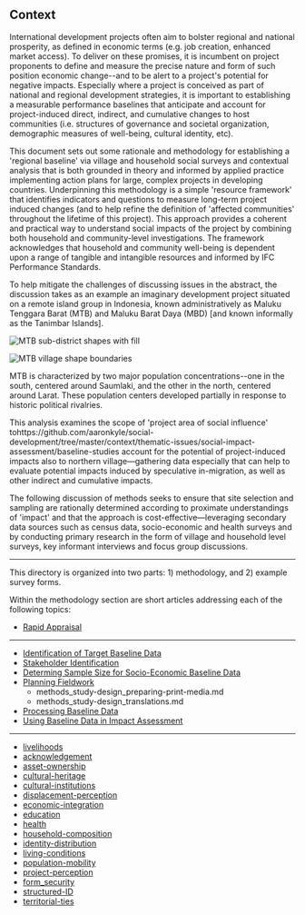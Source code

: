 ## Context

International development projects often aim to bolster regional and national prosperity, as defined in economic terms (e.g. job creation, enhanced market access).  To deliver on these promises, it is incumbent on project proponents to define and measure the precise nature and form of such position economic change--and to be alert to a project's potential for negative impacts. Especially where a project is conceived as part of national and regional development strategies, it is important to establishing a measurable performance baselines that anticipate and account for project-induced direct, indirect, and cumulative changes to host communities (i.e. structures of governance and societal organization, demographic measures of well-being,  cultural identity, etc).

This document sets out some rationale and methodology for establishing a 'regional baseline' via village and household social surveys and contextual analysis that is both grounded in theory and informed by applied practice implementing action plans for large, complex  projects in developing countries. Underpinning this methodology is a simple 'resource framework' that identifies indicators and questions to measure long-term project induced changes (and to help refine the definition of 'affected communities' throughout the lifetime of this project). This approach provides a coherent and practical way to understand social impacts of the project by combining both household and community-level investigations. The framework acknowledges that household and community well-being is dependent upon a range of tangible and intangible resources and informed by IFC Performance Standards.

To help mitigate the challenges of discussing issues in the abstract, the discussion takes as an example an imaginary development project situated on a remote island group in Indonesia, known administratively as Maluku Tenggara Barat (MTB) and Maluku Barat Daya (MBD) [and known informally as the Tanimbar Islands].

![MTB sub-district shapes with fill](https://s3.amazonaws.com/geospatial-analysis/map-app/source_material/mockups/MTB+sub-district+shapes+with+fill.jpg "MTB sub-district shapes with fill.jpg")

![MTB village shape boundaries](https://s3.amazonaws.com/geospatial-analysis/map-app/source_material/mockups/MTB+village+shape+boundaries.jpg "MTB village shape boundaries.jpg")

MTB is characterized by two major population concentrations--one in the south, centered around Saumlaki, and the other in the north, centered around Larat.  These population centers developed partially in response to historic political rivalries.

This analysis examines the scope of 'project area of social influence' tohttps://github.com/aaronkyle/social-development/tree/master/context/thematic-issues/social-impact-assessment/baseline-studies account for the potential of project-induced impacts also to northern village&mdash;gathering data especially that can help to evaluate potential impacts induced by speculative in-migration, as well as other indirect and cumulative impacts.

The following discussion of methods seeks to ensure that site selection and sampling are rationally determined according to proximate understandings of 'impact' and that the approach is cost-effective&mdash;leveraging secondary data sources such as census data, socio-economic and health surveys and by conducting primary research in the form of village and household level surveys, key informant interviews and focus group discussions.


---

This directory is organized into two parts: 1) methodology, and 2) example survey forms.

Within the methodology section are short articles addressing each of the following topics:

* [Rapid Appraisal](./methodology/methods_rapid-appraisal_defining-questionnaire.md)

---

* [Identification of Target Baseline Data](./methodology/methods_identifying-target-baseline-data.md)
* [Stakeholder Identification](methods_stakeholder-identification.md)
* [Determing Sample Size for Socio-Economic Baseline Data](./methodology/methods_representative-samples.md)
* [Planning Fieldwork](./methodology/methods_planning-fieldwork.md)
    - methods_study-design_preparing-print-media.md
    - methods_study-design_translations.md
* [Processing Baseline Data](./methodology/methods_data-processing.md)
* [Using Baseline Data in Impact Assessment](./methodology/methods_impact-analysis.md)


---

* [livelihoods](./survey-forms/survey-data_livelihoods.md)
* [acknowledgement](./survey-forms/survey-form_acknowledgement.md)
* [asset-ownership](./survey-forms/survey-form_asset-ownership.md)
* [cultural-heritage](./survey-forms/survey-form_cultural-heritage.md)
* [cultural-institutions](./survey-forms/survey-form_cultural-institutions.md)
* [displacement-perception](./survey-forms/survey-form_displacement-perception.md)
* [economic-integration](./survey-forms/survey-form_economic-integration.md)
* [education](./survey-forms/survey-form_education.md)
* [health](./survey-forms/survey-form_health.md)
* [household-composition](./survey-forms/survey-form_household-composition.md)
* [identity-distribution](./survey-forms/survey-form_identity-distribution.md)
* [living-conditions](./survey-forms/survey-form_living-conditions.md)
* [population-mobility](./survey-forms/survey-form_population-mobility.md)
* [project-perception](./survey-forms/survey-form_project-perception.md)
* [form_security](./survey-forms/survey-form_security.md)
* [structured-ID](./survey-forms/survey-form_structured-ID.md)
* [territorial-ties](./survey-forms/survey-form_territorial-ties.md)
